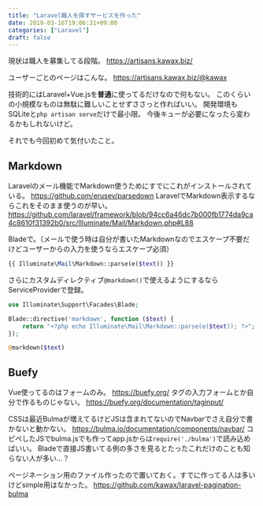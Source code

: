 ```yaml
---
title: "Laravel職人を探すサービスを作った"
date: 2019-03-16T19:06:31+09:00
categories: ["Laravel"]
draft: false
---
```


現状は職人を募集してる段階。
https://artisans.kawax.biz/


ユーザーごとのページはこんな。
https://artisans.kawax.biz/@kawax


技術的にはLaravel+Vue.jsを**普通**に使ってるだけなので何もない。
このくらいの小規模なものは無駄に難しいことせずささっと作ればいい。
開発環境もSQLiteと`php artisan serve`だけで最小限。
今後キューが必要になったら変わるかもしれないけど。


それでも今回初めて気付いたこと。

## Markdown
Laravelのメール機能でMarkdown使うためにすでにこれがインストールされている。
https://github.com/erusev/parsedown
LaravelでMarkdown表示するならこれをそのまま使うのが早い。
https://github.com/laravel/framework/blob/94cc6a46dc7b000fb1774da9ca4c8610f31392b0/src/Illuminate/Mail/Markdown.php#L88

Bladeで。（メールで使う時は自分が書いたMarkdownなのでエスケープ不要だけどユーザーからの入力を使うならエスケープ必須）

```php
{{ Illuminate\Mail\Markdown::parse(e($text)) }}
```

さらにカスタムディレクティブ`@markdown()`で使えるようにするならServiceProviderで登録。

```php
use Illuminate\Support\Facades\Blade;

Blade::directive('markdown', function ($text) {
    return "<?php echo Illuminate\Mail\Markdown::parse(e($text)); ?>";
});
```

```php
@markdown($text)
```

## Buefy
Vue使ってるのはフォームのみ。
https://buefy.org/
タグの入力フォームとか自分で作るものじゃない。
https://buefy.org/documentation/taginput/

CSSは最近Bulmaが増えてるけどJSは含まれてないのでNavbarでさえ自分で書かないと動かない。
https://bulma.io/documentation/components/navbar/
コピペしたJSでbulma.jsでも作ってapp.jsからは`require('./bulma')`で読み込めばいい。
Bladeで直接JS書いてる例の多さを見るとたったこれだけのことも知らない人が多い…？


ページネーション用のファイル作ったので置いておく。すでに作ってる人は多いけどsimple用はなかった。
https://github.com/kawax/laravel-pagination-bulma
